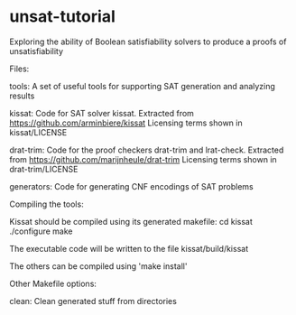 # unsat-tutorial
Exploring the ability of Boolean satisfiability solvers to produce a proofs of unsatisfiability

Files:

  tools:
    A set of useful tools for supporting SAT generation and analyzing results

  kissat:
    Code for SAT solver kissat.
    Extracted from https://github.com/arminbiere/kissat
    Licensing terms shown in kissat/LICENSE

  drat-trim:
    Code for the proof checkers drat-trim and lrat-check.  Extracted from https://github.com/marijnheule/drat-trim
    Licensing terms shown in drat-trim/LICENSE

  generators:
    Code for generating CNF encodings of SAT problems

Compiling the tools:

Kissat should be compiled using its generated makefile:
  cd kissat
  ./configure
  make

The executable code will be written to the file kissat/build/kissat

The others can be compiled using 'make install'


Other Makefile options:

  clean:
    Clean generated stuff from directories
    